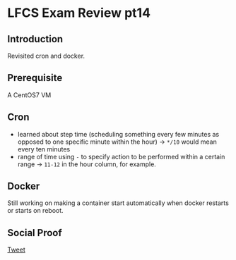 # LFCS Exam Review pt14

## Introduction

Revisited cron and docker.

## Prerequisite

A CentOS7 VM

## Cron

- learned about step time (scheduling something every few minutes as opposed to one specific minute within the hour) -> ```*/10``` would mean every ten minutes
- range of time using ```-``` to specify action to be performed within a certain range -> ```11-12``` in the hour column, for example.

## Docker

Still working on making a container start automatically when docker restarts or starts on reboot. 

## Social Proof

[Tweet]()
